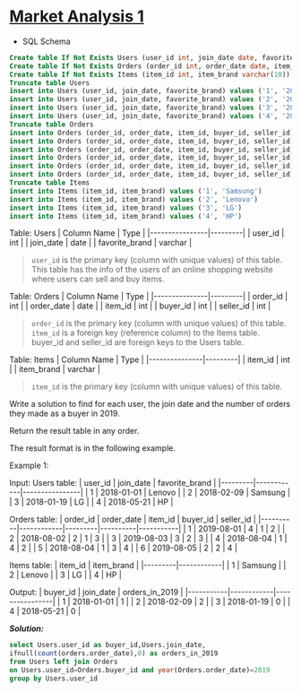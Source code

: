 # [Market Analysis 1](https://leetcode.com/problems/market-analysis-i/)

* SQL Schema

```sql
Create table If Not Exists Users (user_id int, join_date date, favorite_brand varchar(10))
Create table If Not Exists Orders (order_id int, order_date date, item_id int, buyer_id int, seller_id int)
Create table If Not Exists Items (item_id int, item_brand varchar(10))
Truncate table Users
insert into Users (user_id, join_date, favorite_brand) values ('1', '2018-01-01', 'Lenovo')
insert into Users (user_id, join_date, favorite_brand) values ('2', '2018-02-09', 'Samsung')
insert into Users (user_id, join_date, favorite_brand) values ('3', '2018-01-19', 'LG')
insert into Users (user_id, join_date, favorite_brand) values ('4', '2018-05-21', 'HP')
Truncate table Orders
insert into Orders (order_id, order_date, item_id, buyer_id, seller_id) values ('1', '2019-08-01', '4', '1', '2')
insert into Orders (order_id, order_date, item_id, buyer_id, seller_id) values ('2', '2018-08-02', '2', '1', '3')
insert into Orders (order_id, order_date, item_id, buyer_id, seller_id) values ('3', '2019-08-03', '3', '2', '3')
insert into Orders (order_id, order_date, item_id, buyer_id, seller_id) values ('4', '2018-08-04', '1', '4', '2')
insert into Orders (order_id, order_date, item_id, buyer_id, seller_id) values ('5', '2018-08-04', '1', '3', '4')
insert into Orders (order_id, order_date, item_id, buyer_id, seller_id) values ('6', '2019-08-05', '2', '2', '4')
Truncate table Items
insert into Items (item_id, item_brand) values ('1', 'Samsung')
insert into Items (item_id, item_brand) values ('2', 'Lenovo')
insert into Items (item_id, item_brand) values ('3', 'LG')
insert into Items (item_id, item_brand) values ('4', 'HP')
```

Table: Users
| Column Name    | Type    |
|----------------|---------|
| user_id        | int     |
| join_date      | date    |
| favorite_brand | varchar |

>`user_id` is the primary key (column with unique values) of this table.
This table has the info of the users of an online shopping website where users can sell and buy items.

Table: Orders
| Column Name   | Type    |
|---------------|---------|
| order_id      | int     |
| order_date    | date    |
| item_id       | int     |
| buyer_id      | int     |
| seller_id     | int     |

>`order_id` is the primary key (column with unique values) of this table.
`item_id` is a foreign key (reference column) to the Items table.
buyer_id and seller_id are foreign keys to the Users table.

Table: Items
| Column Name   | Type    |
|---------------|---------|
| item_id       | int     |
| item_brand    | varchar |

>`item_id` is the primary key (column with unique values) of this table.

Write a solution to find for each user, the join date and the number of orders they made as a buyer in 2019.

Return the result table in any order.

The result format is in the following example.

Example 1:

Input:
Users table:
| user_id | join_date  | favorite_brand |
|---------|------------|----------------|
| 1       | 2018-01-01 | Lenovo         |
| 2       | 2018-02-09 | Samsung        |
| 3       | 2018-01-19 | LG             |
| 4       | 2018-05-21 | HP             |

Orders table:
| order_id | order_date | item_id | buyer_id | seller_id |
|----------|------------|---------|----------|-----------|
| 1        | 2019-08-01 | 4       | 1        | 2         |
| 2        | 2018-08-02 | 2       | 1        | 3         |
| 3        | 2019-08-03 | 3       | 2        | 3         |
| 4        | 2018-08-04 | 1       | 4        | 2         |
| 5        | 2018-08-04 | 1       | 3        | 4         |
| 6        | 2019-08-05 | 2       | 2        | 4         |

Items table:
| item_id | item_brand |
|---------|------------|
| 1       | Samsung    |
| 2       | Lenovo     |
| 3       | LG         |
| 4       | HP         |

Output:
| buyer_id  | join_date  | orders_in_2019 |
|-----------|------------|----------------|
| 1         | 2018-01-01 | 1              |
| 2         | 2018-02-09 | 2              |
| 3         | 2018-01-19 | 0              |
| 4         | 2018-05-21 | 0              |

_**Solution:**_

```sql
select Users.user_id as buyer_id,Users.join_date,
ifnull(count(orders.order_date),0) as orders_in_2019
from Users left join Orders
on Users.user_id=Orders.buyer_id and year(Orders.order_date)=2019
group by Users.user_id
```
